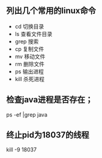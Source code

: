 ## 列出几个常用的linux命令
- cd 切换目录
- ls 查看文件目录 
- grep 搜索
- cp 复制文件
- mv 移动文件
- rm 删除文件
- ps 输出进程
- kill 杀死进程

## 检查java进程是否存在；
 ps -ef |grep java

## 终止pid为18037的线程
 kill -9 18037

